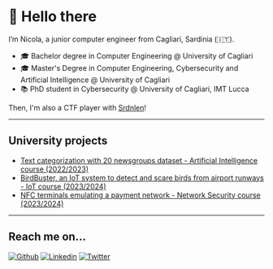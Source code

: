 # 👋 Hello there

I’m Nicola, a junior computer engineer from Cagliari, Sardinia (🇮🇹).

- 🎓 Bachelor degree in Computer Engineering @ University of Cagliari
- 🎓 Master's Degree in Computer Engineering, Cybersecurity and Artificial Intelligence @ University of Cagliari
- 📚 PhD student in Cybersecurity @ University of Cagliari, IMT Lucca

Then, I'm also a CTF player with [Srdnlen](https://srdnlen.it/)!

---


## University projects
- [Text categorization with 20 newsgroups dataset - Artificial Intelligence course (2022/2023)](https://github.com/MrDeiv/Artificial-Intelligence-Project)
- [BirdBuster, an IoT system to detect and scare birds from airport runways - IoT course (2023/2024)](https://github.com/MrDeiv/IOT)
- [NFC terminals emulating a payment network - Network Security course (2023/2024)](https://github.com/MrDeiv/NetworkSecurityProject)

---

## Reach me on...
[![Github](https://img.shields.io/badge/GitHub-100000?style=for-the-badge&logo=github&logoColor=white)](https://github.com/MrDeiv)
[![Linkedin](https://img.shields.io/badge/LinkedIn-0077B5?style=for-the-badge&logo=linkedin&logoColor=white)](https://www.linkedin.com/in/nicola-deidda-543a8b180/)
[![Twitter](https://img.shields.io/badge/Twitter-1DA1F2?style=for-the-badge&logo=twitter&logoColor=white)](https://twitter.com/mrdeiv_)
